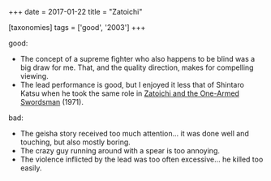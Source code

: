 +++
date = 2017-01-22
title = "Zatoichi"

[taxonomies]
tags = ['good', '2003']
+++

good:

-   The concept of a supreme fighter who also happens to be blind was a
    big draw for me. That, and the quality direction, makes for
    compelling viewing.
-   The lead performance is good, but I enjoyed it less that of Shintaro
    Katsu when he took the same role in [Zatoichi and the One-Armed
    Swordsman] (1971).

bad:

-   The geisha story received too much attention\... it was done well
    and touching, but also mostly boring.
-   The crazy guy running around with a spear is too annoying.
-   The violence inflicted by the lead was too often excessive\... he
    killed too easily.

  [Zatoichi and the One-Armed Swordsman]: http://movies.tshepang.net/zatoichi-and-the-one-armed-swordsman
